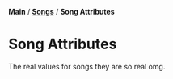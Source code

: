 **Main** / [**Songs**](..) / **Song Attributes**

# Song Attributes

The real values for songs they are so real omg.